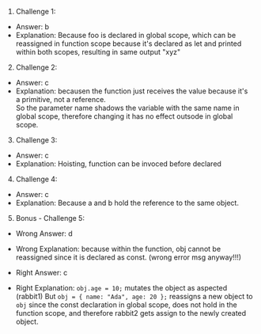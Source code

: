 1. Challenge 1:
  - Answer: b
  - Explanation: 
      Because foo is declared in global scope, 
      which can be reassigned in function scope because it's declared as let
      and printed within both scopes, resulting in same output "xyz"


2. Challenge 2:
  - Answer: c
  - Explanation:
      becausen the function just receives the value because it's a primitive, not a reference.  
      So the parameter name shadows the variable with the same name in global scope,
      therefore changing it has no effect outsode in global scope.  

3. Challenge 3:
  - Answer: c
  - Explanation:
      Hoisting, function can be invoced before declared 

4. Challenge 4:
  - Answer: c
  - Explanation:
      Because a and b hold the reference to the same object. 

5. Bonus - Challenge 5:
  - Wrong Answer: d
  - Wrong Explanation: 
      because within the function, obj cannot be reassigned since it is declared as const.
                        (wrong error msg anyway!!!)

  - Right Answer: c
  - Right Explanation: 
      `obj.age = 10;` mutates the object as aspected (rabbit1)
      But `obj = { name: "Ada", age: 20 };` reassigns a new object to `obj` 
      since the const declaration in global scope, does not hold in the function scope,
      and therefore rabbit2 gets assign to the newly created object.
